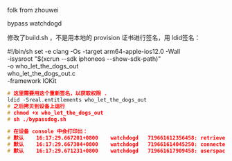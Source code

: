 folk from zhouwei 


bypass watchdogd

修改了build.sh ，不是用本地的 provision 证书进行签名，用 ldid签名：


#!/bin/sh
set -e
clang -Os -target arm64-apple-ios12.0 -Wall \
	-isysroot "$(xcrun --sdk iphoneos --show-sdk-path)" \
	-o who_let_the_dogs_out \
	who_let_the_dogs_out.c \
	-framework IOKit
```c
# 这里需要用这个重新签名，以获取权限 . 
ldid -Sreal.entitlements who_let_the_dogs_out
# 之后拷贝到设备上运行 
# chmod +x who_let_the_dogs_out
# sh ./bypassdog.sh

# 在设备 console 中会打印出：
# 默认	16:17:29.667201+0800	watchdogd	719661612356458: retrieved current device boot-args:
# 默认	16:17:29.667304+0800	watchdogd	719661614045250: connected to watchdog KEXT
# 默认	16:17:29.671231+0800	watchdogd	719661617909458: userspace monitoring disabled
```
